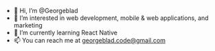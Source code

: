 - 👋 Hi, I’m @Georgeblad
- 👀 I’m interested in web development, mobile & web applications, and marketing
- 🌱 I’m currently learning React Native
- 📫 You can reach me at georgeblad.code@gmail.com
